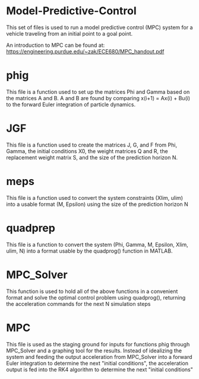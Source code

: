 # Model-Predictive-Control
This set of files is used to run a model predictive control (MPC) system for a vehicle traveling from an initial point to a goal point.

An introduction to MPC can be found at: https://engineering.purdue.edu/~zak/ECE680/MPC_handout.pdf


# phig

This file is a function used to set up the matrices Phi and Gamma based on the matrices A and B.
A and B are found by comparing x(i+1) = Ax(i) + Bu(i) to the forward Euler integration of particle dynamics.

# JGF

This file is a function used to create the matrices J, G, and F from Phi, Gamma, the initial conditions X0, 
the weight matrices Q and R, the replacement weight matrix S, and the size of the prediction horizon N.

# meps

This file is a function used to convert the system constraints (Xlim, ulim) into a usable format (M, Epsilon) using the size of the prediction horizon N

# quadprep

This file is a function to convert the system (Phi, Gamma, M, Epsilon, Xlim, ulim, N)  into a format usable by the quadprog() function in MATLAB. 

# MPC_Solver

This function is used to hold all of the above functions in a convenient format and solve the optimal control problem using quadprog(),
returning the acceleration commands for the next N simulation steps

# MPC

This file is used as the staging ground for inputs for functions phig through MPC_Solver and a graphing tool for the results.
Instead of idealizing the system and feeding the output acceleration from MPC_Solver into a forward Euler integration to 
determine the next "initial conditions", the acceleration output is fed into the RK4 algorithm to determine the next "initial conditions"

